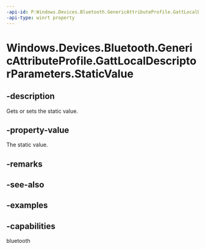 ```yaml
---
-api-id: P:Windows.Devices.Bluetooth.GenericAttributeProfile.GattLocalDescriptorParameters.StaticValue
-api-type: winrt property
---
```


<!-- Property syntax.
public IBuffer StaticValue { get;  set; }
-->

# Windows.Devices.Bluetooth.GenericAttributeProfile.GattLocalDescriptorParameters.StaticValue

## -description
Gets or sets the static value. 

## -property-value
The static value. 

## -remarks

## -see-also

## -examples


## -capabilities
bluetooth
